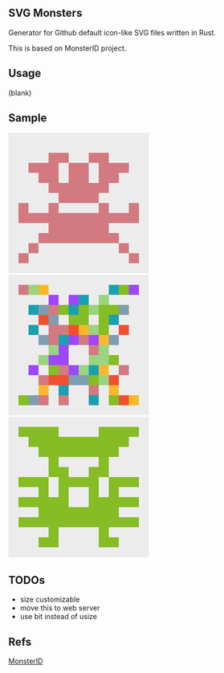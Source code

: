 ## SVG Monsters

Generator for Github default icon-like SVG files written in Rust.

This is based on MonsterID project.

## Usage

(blank)

## Sample

![monster00.svg](https://github.com/furuhama/svg_monsters/blob/master/svg/monster_pattern00.svg)
![monster01.svg](https://github.com/furuhama/svg_monsters/blob/master/svg/monster_pattern01.svg)
![monster02.svg](https://github.com/furuhama/svg_monsters/blob/master/svg/monster_pattern02.svg)

## TODOs

- size customizable
- move this to web server
- use bit instead of usize

## Refs

[MonsterID](https://www.splitbrain.org/projects/monsterid)
